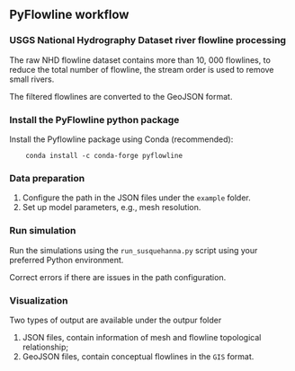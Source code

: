 ## PyFlowline workflow

### USGS National Hydrography Dataset river flowline processing


The raw NHD flowline dataset contains more than 10, 000 flowlines, to reduce the total number of flowline, the stream order is used to remove small rivers.

The filtered flowlines are converted to the GeoJSON format.

### Install the PyFlowline python package

Install the Pyflowline package using Conda (recommended):

        conda install -c conda-forge pyflowline

### Data preparation

1. Configure the path in the JSON files under the `example` folder.
2. Set up model parameters, e.g., mesh resolution.


### Run simulation

Run the simulations using the `run_susquehanna.py` script using your preferred Python environment.

Correct errors if there are issues in the path configuration.

### Visualization

Two types of output are available under the outpur folder
1. JSON files, contain information of mesh and flowline topological relationship;
2. GeoJSON files, contain conceptual flowlines in the `GIS` format.

